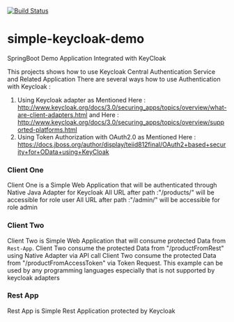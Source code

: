 [![Build Status](https://travis-ci.org/KNIGHTMASTER/simple-keycloak-demo.svg?branch=master)](https://travis-ci.org/KNIGHTMASTER/simple-keycloak-demo)

# simple-keycloak-demo
SpringBoot Demo Application Integrated with KeyCloak 

This projects shows how to use Keycloak Central Authentication Service and Related Application
There are several ways how to use Authentication with Keycloak :
1. Using Keycloak adapter as Mentioned Here : http://www.keycloak.org/docs/3.0/securing_apps/topics/overview/what-are-client-adapters.html and Here : http://www.keycloak.org/docs/3.0/securing_apps/topics/overview/supported-platforms.html
2. Using Token Authorization with OAuth2.0 as Mentioned Here : https://docs.jboss.org/author/display/teiid812final/OAuth2+based+security+for+OData+using+KeyCloak

### Client One
Client One is a Simple Web Application that will be authenticated through Native Java Adapter for Keycloak
All URL after path :"/products/" will be accessible for role user
All URL after path :"/admin/" will be accessible for role admin

### Client Two
Client Two is Simple Web Application that will consume protected Data from `Rest-App`.
Client Two consume the protected Data from "/productFromRest" using Native Adapter via API call
Client Two consume the protected Data from "/productFromAccessToken" via Token Request. This example can be used by any programming languages especially that is not supported by keycloak adapters

### Rest App
Rest App is Simple Rest Application protected by Keycloak